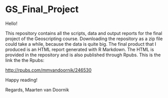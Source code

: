 # GS_Final_Project

Hello!

This repository contains all the scripts, data and output reports for the final project of the Geoscripting course. Downloading the repository as a zip file could take a while, because the data is quite big. The final product that I produced is an HTML report generated with R Markdown. The HTML is provided in the repository and is also published through Rpubs. This is the link the the Rpubs:

http://rpubs.com/mmvandoornik/246530

Happy reading!

Regards,
Maarten van Doornik
